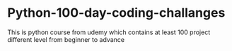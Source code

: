 # Python-100-day-coding-challanges
This is python course from udemy which contains at least 100 project different level from beginner to advance
